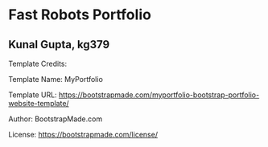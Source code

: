 # Fast Robots Portfolio
## Kunal Gupta, kg379


Template Credits:

Template Name: MyPortfolio

Template URL: https://bootstrapmade.com/myportfolio-bootstrap-portfolio-website-template/

Author: BootstrapMade.com

License: https://bootstrapmade.com/license/
